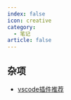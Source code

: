 ```yaml
---
index: false
icon: creative
category:
  - 笔记
article: false
---
```

## 杂项
- [vscode插件推荐](vscode插件推荐.md)